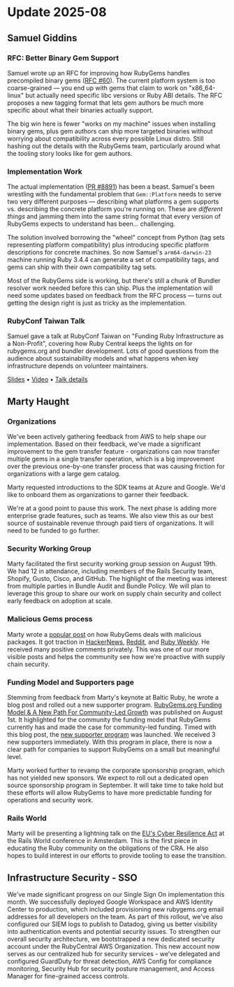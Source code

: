 # Update 2025-08

## Samuel Giddins

### RFC: Better Binary Gem Support

Samuel wrote up an RFC for improving how RubyGems handles precompiled binary gems ([RFC #60](https://github.com/rubygems/rfcs/pull/60)). The current platform system is too coarse-grained — you end up with gems that claim to work on "x86_64-linux" but actually need specific libc versions or Ruby ABI details. The RFC proposes a new tagging format that lets gem authors be much more specific about what their binaries actually support.

The big win here is fewer "works on my machine" issues when installing binary gems, plus gem authors can ship more targeted binaries without worrying about compatibility across every possible Linux distro. Still hashing out the details with the RubyGems team, particularly around what the tooling story looks like for gem authors.

### Implementation Work

The actual implementation ([PR #8891](https://github.com/rubygems/rubygems/pull/8891)) has been a beast. Samuel's been wrestling with the fundamental problem that `Gem::Platform` needs to serve two very different purposes — describing what platforms a gem supports vs. describing the concrete platform you're running on. These are _different things_ and jamming them into the same string format that every version of RubyGems expects to understand has been... challenging.

The solution involved borrowing the "wheel" concept from Python (tag sets representing platform compatibility) plus introducing specific platform descriptions for concrete machines. So now Samuel's `arm64-darwin-23` machine running Ruby 3.4.4 can generate a set of compatibility tags, and gems can ship with their own compatibility tag sets.

Most of the RubyGems side is working, but there's still a chunk of Bundler resolver work needed before this can ship. Plus the implementation will need some updates based on feedback from the RFC process — turns out getting the design right is just as tricky as the implementation.

### RubyConf Taiwan Talk

Samuel gave a talk at RubyConf Taiwan on "Funding Ruby Infrastructure as a Non-Profit", covering how Ruby Central keeps the lights on for rubygems.org and bundler development. Lots of good questions from the audience about sustainability models and what happens when key infrastructure depends on volunteer maintainers.

[Slides](https://speakerdeck.com/segiddins/funding-ruby-infrastructure-as-a-non-profit) • [Video](https://www.youtube.com/watch?v=V8O1CbGpDfI) • [Talk details](https://www.rubyevents.org/talks/funding-ruby-infrastructure-as-a-non-profit)

## Marty Haught

### Organizations
We've been actively gathering feedback from AWS to help shape our implementation. Based on their feedback, we've made a significant improvement to the gem transfer feature - organizations can now transfer multiple gems in a single transfer operation, which is a big improvement over the previous one-by-one transfer process that was causing friction for organizations with a large gem catalog.  

Marty requested introductions to the SDK teams at Azure and Google.  We'd like to onboard them as organizations to garner their feedback.

We're at a good point to pause this work. The next phase is adding more enterprise grade features, such as teams. We also view this as our best source of sustainable revenue through paid tiers of organizations.  It will need to be funded to go further.

### Security Working Group

Marty facilitated the first security working group session on August 19th.  We had 12 in attendance, including members of the Rails Security team, Shopify, Gusto, Cisco, and GitHub.  The highlight of the meeting was interest from multiple parties in Bundle Audit and Bundle Policy.  We will plan to leverage this group to share our work on supply chain security and collect early feedback on adoption at scale. 

### Malicious Gems process

Marty wrote a [popular post](https://blog.rubygems.org/2025/08/25/rubygems-security-response.html) on how RubyGems deals with malicious packages.  It got traction in [HackerNews](https://news.ycombinator.com/item?id=45016794), [Reddit](https://www.reddit.com/r/ruby/comments/1mzvju0/rubygems_security_response_to_socketdev_how_we/), and [Ruby Weekly](https://rubyweekly.com/issues/764).  He received many positive comments privately.  This was one of our more visible posts and helps the community see how we're proactive with supply chain security.

### Funding Model and Supporters page

Stemming from feedback from Marty's keynote at Baltic Ruby, he wrote a blog post and rolled out a new supporter program.  [RubyGems.org Funding Model & A New Path For Community-Led Growth](https://rubycentral.org/news/rubygems-org-funding-model-a-new-path-for-community-led-growth/) was published on August 1st.  It highlighted for the community the funding model that RubyGems currently has and made the case for community-led funding.  Timed with this blog post, the [new supporter program](https://rubygems.org/pages/supporters) was launched.  We received 3 new supporters immediately.  With this program in place, there is now a clear path for companies to support RubyGems on a small but meaningful level.

Marty worked further to revamp the corporate sponsorship program, which has not yielded new sponsors.  We expect to roll out a dedicated open source sponsorship program in September.  It will take time to take hold but these efforts will allow RubyGems to have more predictable funding for operations and security work.

### Rails World

Marty will be presenting a lightning talk on the [EU's Cyber Resilience Act](https://openssf.org/public-policy/eu-cyber-resilience-act/) at the Rails World conference in Amsterdam.  This is the first piece in educating the Ruby community on the obligations of the CRA.  He also hopes to build interest in our efforts to provide tooling to ease the transition.

## Infrastructure Security - SSO

We've made significant progress on our Single Sign On implementation this month. We successfully deployed Google Workspace and AWS Identity Center to production, which included provisioning new rubygems.org email addresses for all developers on the team. As part of this rollout, we've also configured our SIEM logs to publish to Datadog, giving us better visibility into authentication events and potential security issues. To strengthen our overall security architecture, we bootstrapped a new dedicated security account under the RubyCentral AWS Organization. This new account now serves as our centralized hub for security services - we've delegated and configured GuardDuty for threat detection, AWS Config for compliance monitoring, Security Hub for security posture management, and Access Manager for fine-grained access controls.